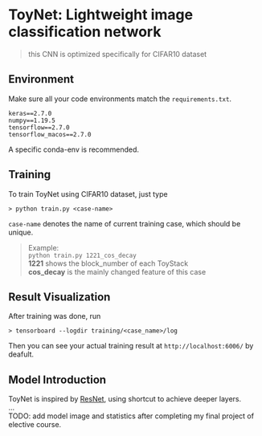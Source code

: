 # ToyNet: Lightweight image classification network

> this CNN is optimized specifically for CIFAR10 dataset

## Environment
Make sure all your code environments match the `requirements.txt`.
```
keras==2.7.0
numpy==1.19.5
tensorflow==2.7.0
tensorflow_macos==2.7.0
```
A specific conda-env is recommended.

## Training
To train ToyNet using CIFAR10 dataset, just type
```shell
> python train.py <case-name>
```
`case-name` denotes the name of current training case, which should be unique.
> Example:\
> `python train.py 1221_cos_decay`\
> **1221** shows the block_number of each ToyStack\
> **cos_decay** is the mainly changed feature of this case

## Result Visualization
After training was done, run
```shell
> tensorboard --logdir training/<case_name>/log
```
Then you can see your actual training result at `http://localhost:6006/` by deafult.

## Model Introduction
ToyNet is inspired by [ResNet](https://arxiv.org/abs/1512.03385), using shortcut to achieve deeper layers.\
...\
TODO: add model image and statistics after completing my final project of elective course.

